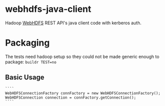 # webhdfs-java-client

Hadoop [WebHDFS][1] REST API's java client code with kerberos auth.

# Packaging

The tests need hadoop setup so they could not be made generic enough
to package:
    ````
    buildr TEST=no
    ````
## Basic Usage

    ````
	WebHDFSConnectionFactory connFactory = new WebHDFSConnectionFactory();
	WebHDFSConnection connection = connFactory.getConnection();
    ````

[1]: http://hortonworks.com/blog/webhdfs-%E2%80%93-http-rest-access-to-hdfs/
